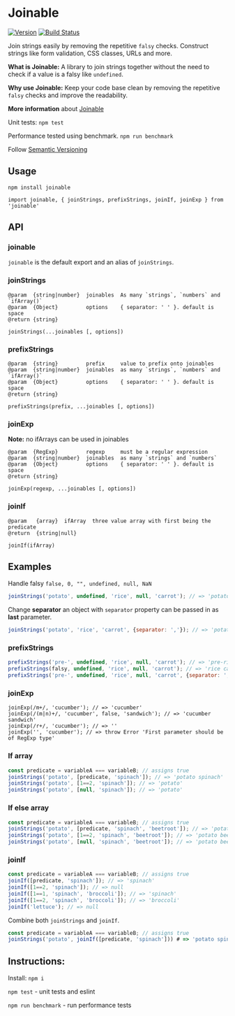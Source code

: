 # Joinable

[![Version](http://img.shields.io/npm/v/joinable.svg)](https://www.npmjs.org/package/joinable) 
[![Build Status](https://travis-ci.org/rkotze/joinable.svg?branch=master)](https://travis-ci.org/rkotze/joinable)

Join strings easily by removing the repetitive `falsy` checks. Construct strings like form validation, CSS classes, URLs and more.  

**What is Joinable:** A library to join strings together without the need to check if a value is a falsy like `undefined`.

**Why use Joinable:** Keep your code base clean by removing the repetitive `falsy` checks and improve the readability.

**More information** about [Joinable](http://www.richardkotze.com/projects/joinable)

Unit tests: `npm test`

Performance tested using benchmark. `npm run benchmark`

Follow [Semantic Versioning](http://semver.org/)

## Usage

`npm install joinable`

`import joinable, { joinStrings, prefixStrings, joinIf, joinExp } from 'joinable'`

## API

### joinable

`joinable` is the default export and an alias of `joinStrings`.

### joinStrings

```
@param  {string|number}  joinables  As many `strings`, `numbers` and `ifArray()`
@param  {Object}         options    { separator: ' ' }. default is space
@return {string}

joinStrings(...joinables [, options])
```

### prefixStrings

```
@param  {string}         prefix     value to prefix onto joinables
@param  {string|number}  joinables  as many `strings`, `numbers` and `ifArray()`
@param  {Object}         options    { separator: ' ' }. default is space
@return {string}

prefixStrings(prefix, ...joinables [, options])
```

### joinExp

**Note:** no ifArrays can be used in joinables

```
@param  {RegExp}         regexp     must be a regular expression
@param  {string|number}  joinables  as many `strings` and `numbers`
@param  {Object}         options    { separator: ' ' }. default is space
@return {string}

joinExp(regexp, ...joinables [, options])
```

### joinIf

```
@param   {array}  ifArray  three value array with first being the predicate
@return  {string|null}

joinIf(ifArray)
```

## Examples

Handle falsy `false, 0, "", undefined, null, NaN`

```JavaScript
joinStrings('potato', undefined, 'rice', null, 'carrot'); // => 'potato rice carrot'
```

Change **separator** an object with `separator` property can be passed in as **last** parameter.

```JavaScript
joinStrings('potato', 'rice', 'carrot', {separator: ','}); // => 'potato,rice,carrot'
```

### prefixStrings

```JavaScript
prefixStrings('pre-', undefined, 'rice', null, 'carrot'); // => 'pre-rice pre-carrot'
prefixStrings(falsy, undefined, 'rice', null, 'carrot'); // => 'rice carrot'
prefixStrings('pre-', undefined, 'rice', null, 'carrot', {separator: ','}); // => 'pre-rice,pre-carrot'
```

### joinExp

```
joinExp(/m+/, 'cucumber'); // => 'cucumber'
joinExp(/(m|n)+/, 'cucumber', false, 'sandwich'); // => 'cucumber sandwich'
joinExp(/r+/, 'cucumber'); // => ''
joinExp('', 'cucumber'); // => throw Error 'First parameter should be of RegExp type'
```

### If array

```JavaScript
const predicate = variableA === variableB; // assigns true
joinStrings('potato', [predicate, 'spinach']); // => 'potato spinach'
joinStrings('potato', [1==2, 'spinach']); // => 'potato'
joinStrings('potato', [null, 'spinach']); // => 'potato'
```

### If else array

```JavaScript
const predicate = variableA === variableB; // assigns true
joinStrings('potato', [predicate, 'spinach', 'beetroot']); // => 'potato spinach'
joinStrings('potato', [1==2, 'spinach', 'beetroot']); // => 'potato beetroot'
joinStrings('potato', [null, 'spinach', 'beetroot']); // => 'potato beetroot'
```

### joinIf

```JavaScript
const predicate = variableA === variableB; // assigns true
joinIf([predicate, 'spinach']); // => 'spinach'
joinIf([1==2, 'spinach']); // => null
joinIf([1==1, 'spinach', 'broccoli']); // => 'spinach'
joinIf([1==2, 'spinach', 'broccoli']); // => 'broccoli'
joinIf('lettuce'); // => null
```

Combine both `joinStrings` and `joinIf`.

```JavaScript
const predicate = variableA === variableB; // assigns true
joinStrings('potato', joinIf([predicate, 'spinach'])) # => 'potato spinach'
```

## Instructions:

Install: `npm i`

`npm test` - unit tests and eslint

`npm run benchmark` - run performance tests